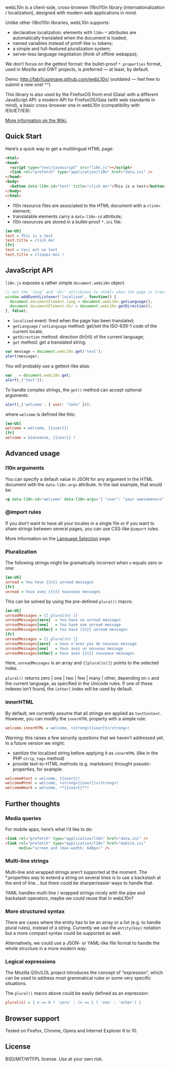 webL10n is a client-side, cross-browser i18n/l10n library (internationalization / localization), designed with modern web applications in mind.

Unlike other i18n/l10n libraries, webL10n supports:

* declarative localization: elements with `l10n-*` attributes are automatically translated when the document is loaded;
* named variables instead of printf-like `%s` tokens;
* a simple and full-featured pluralization system;
* server-less language negotiation (think of offline webapps);

We don’t focus on the gettext format: the bullet-proof `*.properties` format, used in Mozilla and GWT projects, is preferred — at least, by default.

Demo: <http://fabi1cazenave.github.com/webL10n/> (outdated — feel free to submit a new one! ^^)

This library is also used by the FirefoxOS front-end (Gaia) with a different JavaScript API: a modern API for FirefoxOS/Gaia (with web standards in mind), a basic cross-browser one in webL10n (compatibility with IE6/IE7/IE8).

[More information on the Wiki.](https://github.com/fabi1cazenave/webL10n/wiki)

Quick Start
-----------

Here’s a quick way to get a multilingual HTML page:

```html
<html>
<head>
  <script type="text/javascript" src="l10n.js"></script>
  <link rel="prefetch" type="application/l10n" href="data.ini" />
</head>
<body>
  <button data-l10n-id="test" title="click me!">This is a test</button>
</body>
</html>
```

* l10n resource files are associated to the HTML document with a ``<link>`` element;
* translatable elements carry a ``data-l10n-id`` attribute;
* l10n resources are stored in a bullet-proof ``*.ini`` file:

```ini
[en-US]
test = This is a test
test.title = click me!
[fr]
test = Ceci est un test
test.title = cliquez-moi !
```


JavaScript API
--------------

`l10n.js` exposes a rather simple `document.webL10n` object.

```javascript
// Set the 'lang' and 'dir' attributes to <html> when the page is translated
window.addEventListener('localized', function() {
  document.documentElement.lang = document.webL10n.getLanguage();
  document.documentElement.dir = document.webL10n.getDirection();
}, false);
```
* `localized` event: fired when the page has been translated;
* `getLanguage` / `setLanguage` method: get/set the ISO-639-1 code of the current locale;
* `getDirection` method: direction (ltr|rtl) of the current language;
* `get` method: get a translated string.

```javascript
var message = document.webL10n.get('test');
alert(message);
```

You will probably use a gettext-like alias:

```javascript
var _ = document.webL10n.get;
alert(_('test'));
```

To handle complex strings, the `get()` method can accept optional arguments:

```javascript
alert(_('welcome', { user: "John" }));
```

where `welcome` is defined like this:

```ini
[en-US]
welcome = welcome, {{user}}!
[fr]
welcome = bienvenue, {{user}} !
```


Advanced usage
--------------

### l10n arguments

You can specify a default value in JSON for any argument in the HTML document with the `data-l10n-args` attribute. In the last example, that would be:

```html
<p data-l10n-id="welcome" data-l10n-args='{ "user": "your awesomeness" }'>Welcome!</p>
```

### @import rules

If you don’t want to have all your locales in a single file or if you want to
share strings between several pages, you can use CSS-like `@import` rules.

More information on the [Language Selection](https://github.com/fabi1cazenave/webL10n/wiki/Language-Selection) page.

### Pluralization

The following strings might be gramatically incorrect when `n` equals zero or one:

```ini
[en-US]
unread = You have {{n}} unread messages
[fr]
unread = Vous avez {{n}} nouveaux messages
```

This can be solved by using the pre-defined `plural()` macro:

```ini
[en-US]
unreadMessages = {[ plural(n) ]}
unreadMessages[zero]  = You have no unread messages
unreadMessages[one]   = You have one unread message
unreadMessages[other] = You have {{n}} unread messages
[fr]
unreadMessages = {[ plural(n) ]}
unreadMessages[zero]  = Vous n’avez pas de nouveau message
unreadMessages[one]   = Vous avez un nouveau message
unreadMessages[other] = Vous avez {{n}} nouveaux messages
```

Here, `unreadMessages` is an array and `{[plural(n)]}` points to the selected index.

`plural()` returns zero | one | two | few | many | other, depending on `n` and the current language, as specified in the Unicode rules. If one of these indexes isn’t found, the `[other]` index will be used by default.


### innerHTML

By default, we currently assume that all strings are applied as `textContent`.
However, you can modify the `innerHTML` property with a simple rule:

```ini
welcome.innerHTML = welcome, <strong>{{user}}</strong>!
```

Warning: this raises a few security questions that we haven’t addressed yet. In a future version we might:
* sanitize the localized string before applying it as `innerHTML` (like in the PHP ``strip_tags`` method)
* provide text-to-HTML methods (e.g. markdown) throught pseudo-properties, for example:

```ini
welcome#text = welcome, {{user}}!
welcome#html = welcome, <strong>{{user}}</strong>!
welcome#mark = welcome, **{{user}}**!
```


Further thoughts
----------------

### Media queries

For mobile apps, here’s what I’d like to do:

```html
<link rel="prefetch" type="application/l10n" href="data.ini" />
<link rel="prefetch" type="application/l10n" href="mobile.ini"
      media="screen and (max-width: 640px)" />
```

### Multi-line strings

Multi-line and wrapped strings aren’t supported at the moment. The *.properties way to extend a string on several lines is to use a backslash at the end of line… but there could be sharper/easier ways to handle that.

YAML handles multi-line / wrapped strings nicely with the pipe and backslash operators, maybe we could reuse that in webL10n?


### More structured syntax

There are cases where the entity has to be an array or a list (e.g. to handle plural rules), instead of a string. Currently we use the `entity[key]` notation but a more compact syntax could be supported as well.

Alternatively, we could use a JSON- or YAML-like file format to handle the whole structure in a more modern way.


### Logical expressions

The Mozilla l20n/LOL project introduces the concept of “expression”, which can be used to address most grammatical rules or some very specific situations.

The `plural()` macro above could be easily defined as an expression:

```ini
plural(n) = { n == 0 ? 'zero' : (n == 1 ? 'one' : 'other') }
```


Browser support
---------------

Tested on Firefox, Chrome, Opera and Internet Explorer 6 to 10.


License
-------

BSD/MIT/WTFPL license. Use at your own risk.

